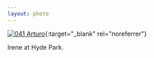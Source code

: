 ```yaml
---
layout: photo
---
```


[![041 Arturo](https://c1.staticflickr.com/1/466/19715616564_ee7f281035_c.jpg)](https://www.flickr.com/photos/131440297@N08/19715616564/){:target="_blank" rel="noreferrer"}

Irene at Hyde Park.

